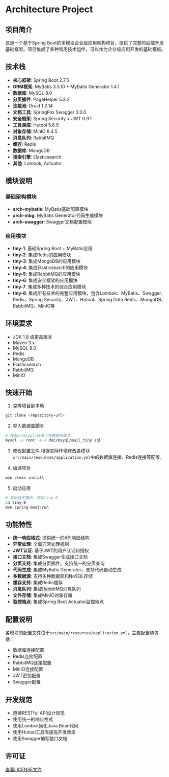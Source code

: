 # Architecture Project

## 项目简介

这是一个基于Spring Boot的多模块企业级应用架构项目，提供了完整的后端开发基础框架。项目集成了多种常用技术组件，可以作为企业级应用开发的基础模板。

## 技术栈

- **核心框架**: Spring Boot 2.7.5
- **ORM框架**: MyBatis 3.5.10 + MyBatis Generator 1.4.1
- **数据库**: MySQL 8.0
- **分页插件**: PageHelper 5.3.2
- **连接池**: Druid 1.2.14
- **文档工具**: SpringFox Swagger 3.0.0
- **安全框架**: Spring Security + JWT 0.9.1
- **工具类库**: Hutool 5.8.9
- **对象存储**: MinIO 8.4.5
- **消息队列**: RabbitMQ
- **缓存**: Redis
- **数据库**: MongoDB
- **搜索引擎**: Elasticsearch
- **其他**: Lombok, Actuator

## 模块说明

### 基础架构模块
- **arch-mybatis**: MyBatis基础配置模块
- **arch-mbg**: MyBatis Generator代码生成模块
- **arch-swagger**: Swagger文档配置模块

### 应用模块
- **tiny-1**: 基础Spring Boot + MyBatis应用
- **tiny-2**: 集成Redis的应用模块
- **tiny-3**: 集成MongoDB的应用模块
- **tiny-4**: 集成Elasticsearch的应用模块
- **tiny-5**: 集成RabbitMQ的应用模块
- **tiny-6**: 集成安全框架的应用模块
- **tiny-7**: 集成多种技术的综合应用模块
- **tiny-8**: 集成所有技术的完整应用模块，包含Lombok、MyBatis、Swagger、Redis、Spring Security、JWT、Hutool、Spring Data Redis、MongoDB、RabbitMQ、MinIO等

## 环境要求

- JDK 1.8 或更高版本
- Maven 3.x
- MySQL 8.0
- Redis
- MongoDB
- Elasticsearch
- RabbitMQ
- MinIO

## 快速开始

1. 克隆项目到本地
```bash
git clone <repository-url>
```

2. 导入数据库脚本
```bash
# 在doc/msyql/目录下有数据库脚本
mysql -u root -p < doc/msyql/mail_tiny.sql
```

3. 修改配置文件
根据实际环境修改各模块`src/main/resources/application.yml`中的数据库连接、Redis连接等配置。

4. 编译项目
```bash
mvn clean install
```

5. 启动应用
```bash
# 启动指定模块，例如tiny-8
cd tiny-8
mvn spring-boot:run
```

## 功能特性

- **统一响应格式**: 提供统一的API响应结构
- **异常处理**: 全局异常处理机制
- **JWT认证**: 基于JWT的用户认证和授权
- **接口文档**: 集成Swagger生成接口文档
- **分页支持**: 集成分页插件，支持统一的分页查询
- **代码生成**: 集成MyBatis Generator，支持代码自动生成
- **多数据源**: 支持多种数据库和NoSQL存储
- **缓存支持**: 集成Redis缓存
- **消息队列**: 集成RabbitMQ消息队列
- **文件存储**: 集成MinIO对象存储
- **监控端点**: 集成Spring Boot Actuator监控端点

## 配置说明

各模块的配置文件位于`src/main/resources/application.yml`，主要配置项包括：

- 数据库连接配置
- Redis连接配置
- RabbitMQ连接配置
- MinIO连接配置
- JWT密钥配置
- Swagger配置

## 开发规范

- 遵循RESTful API设计规范
- 使用统一的响应格式
- 使用Lombok简化Java Bean代码
- 使用Hutool工具库提高开发效率
- 使用Swagger编写接口文档

## 许可证

[查看LICENSE文件](LICENSE)